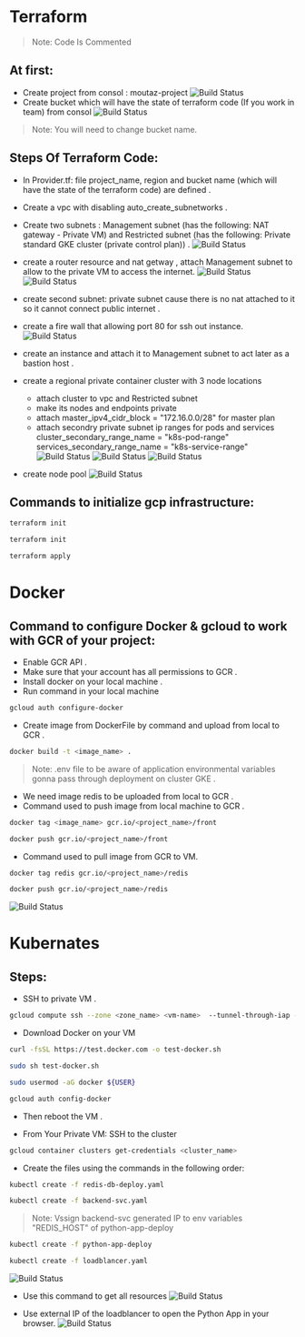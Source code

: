 # Terraform

> Note: Code Is Commented

## At first:
* Create project from consol : moutaz-project
![Build Status](https://github.com/moutazmuhammad/GCP-Terraform-Kubernetes-Task/blob/main/img/8.png?raw=true)
* Create bucket which will have the state of terraform code (If you work in team) from consol
![Build Status](https://github.com/moutazmuhammad/GCP-Terraform-Kubernetes-Task/blob/main/img/9.png?raw=true)

> Note: You will need to change bucket name.

## Steps Of Terraform Code:
* In Provider.tf: file project_name, region and bucket name (which will have the state of the terraform code) are defined .

* Create a vpc with disabling auto_create_subnetworks .

* Create two subnets : Management subnet (has the following: NAT gateway - Private VM) and Restricted subnet (has the following: Private standard GKE cluster (private control plan)) .
![Build Status](https://github.com/moutazmuhammad/GCP-Terraform-Kubernetes-Task/blob/main/img/1.png?raw=true)

* create a router resource and nat getway , attach Management subnet  to allow to the private VM to access the internet.
![Build Status](https://github.com/moutazmuhammad/GCP-Terraform-Kubernetes-Task/blob/main/img/10.png?raw=true)
![Build Status](https://github.com/moutazmuhammad/GCP-Terraform-Kubernetes-Task/blob/main/img/11.png?raw=true)

* create second subnet: private subnet cause there is no nat attached to it so it cannot connect public internet .

* create a fire wall that allowing port 80 for ssh out instance.
![Build Status](https://github.com/moutazmuhammad/GCP-Terraform-Kubernetes-Task/blob/main/img/12.png?raw=true)

* create an instance and attach it to Management subnet to act later as a bastion host .

* create a regional private container cluster with 3 node locations 
    - attach cluster to vpc and Restricted subnet
    - make its nodes and endpoints private 
    - attach master_ipv4_cidr_block = "172.16.0.0/28" for master plan 
    - attach secondry private subnet ip ranges for pods and services
      cluster_secondary_range_name = "k8s-pod-range"
      services_secondary_range_name = "k8s-service-range"
![Build Status](https://github.com/moutazmuhammad/GCP-Terraform-Kubernetes-Task/blob/main/img/2.png?raw=true)
![Build Status](https://github.com/moutazmuhammad/GCP-Terraform-Kubernetes-Task/blob/main/img/13.png?raw=true)
![Build Status](https://github.com/moutazmuhammad/GCP-Terraform-Kubernetes-Task/blob/main/img/14.png?raw=true)

* create node pool 
![Build Status](https://github.com/moutazmuhammad/GCP-Terraform-Kubernetes-Task/blob/main/img/3.png?raw=true)

## Commands to initialize gcp infrastructure:
```sh
terraform init 
```
```sh
terraform init 
```
```sh
terraform apply 
```


# Docker

## Command to configure Docker & gcloud to work with GCR of your project:
* Enable GCR API .
* Make sure that your account has all permissions to GCR .
* Install docker on your local machine .
* Run command in your local machine
```sh
gcloud auth configure-docker
```

* Create image from DockerFile by command and upload from local to GCR .
```sh
docker build -t <image_name> .
```
> Note: .env file to be aware of application environmental variables gonna pass through deployment on cluster GKE .

* We need image redis to be uploaded from local to GCR .
* Command used to push image from local machine to GCR .
```sh
docker tag <image_name> gcr.io/<project_name>/front
```
```sh
docker push gcr.io/<project_name>/front
```
* Command used to pull image from GCR to VM.
```sh
docker tag redis gcr.io/<project_name>/redis
```
```sh
docker push gcr.io/<project_name>/redis
```
![Build Status](https://github.com/moutazmuhammad/GCP-Terraform-Kubernetes-Task/blob/main/img/4.png?raw=true)


# Kubernates


## Steps:

* SSH to private VM .
```sh
gcloud compute ssh --zone <zone_name> <vm-name>  --tunnel-through-iap --project <project_name>
```
* Download Docker on your VM
```sh
curl -fsSL https://test.docker.com -o test-docker.sh 
```
```sh
sudo sh test-docker.sh
```
```sh
sudo usermod -aG docker ${USER}
```
```sh
gcloud auth config-docker
```
- Then reboot the VM .

* From Your Private VM: SSH to the cluster
```sh
gcloud container clusters get-credentials <cluster_name>
```

* Create the files using the commands in the following order:
```sh
kubectl create -f redis-db-deploy.yaml
```
```sh
kubectl create -f backend-svc.yaml
```
> Note: Vssign backend-svc generated IP to env variables "REDIS_HOST" of python-app-deploy

```sh
kubectl create -f python-app-deploy
```
```sh
kubectl create -f loadblancer.yaml
```
![Build Status](https://github.com/moutazmuhammad/GCP-Terraform-Kubernetes-Task/blob/main/img/5.png?raw=true)

* Use this command to get all resources
![Build Status](https://github.com/moutazmuhammad/GCP-Terraform-Kubernetes-Task/blob/main/img/6.png?raw=true)

* Use external IP of the loadblancer to open the Python App in your browser.
![Build Status](https://github.com/moutazmuhammad/GCP-Terraform-Kubernetes-Task/blob/main/img/7.png?raw=true)

